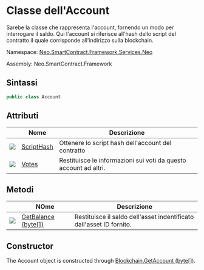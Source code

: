 # Classe dell'Account

Sarebe la classe che rappresenta l'account, fornendo un modo per interrogare il saldo. Qui l'account si riferisce all'hash dello script del contratto il quale corrisponde all'indirizzo sulla blockchain.

Namespace: [Neo.SmartContract.Framework.Services.Neo](../neo.md)

Assembly: Neo.SmartContract.Framework

## Sintassi

```c#
public class Account
```

## Attributi

| | Nome  | Descrizione | 
| ---------------------------------------- | ----------------------------------- | ------------------ |
| ![](https://i-msdn.sec.s-msft.com/dynimg/IC74937.jpeg) |[ScriptHash](Account/ScriptHash.md) | Ottenere lo script hash dell'account del contratto | [ScriptHash](Account/ScriptHash.md) | Restituisce lo script hash dell'account del contratto |
| ![](https://i-msdn.sec.s-msft.com/dynimg/IC74937.jpeg) |[Votes](Account/Votes.md) | Restituisce le informazioni sui voti da questo account ad altri.

## Metodi

| | NOme | Descrizione | 
| ---------------------------------------- | ---------------------------------------- | ------------------ |
| ![](https://i-msdn.sec.s-msft.com/dynimg/IC91302.jpeg) | [GetBalance (byte[])](Account/GetBalance.md) | Restituisce il saldo dell'asset indentificato dall'asset ID fornito.

## Constructor

The Account object is constructed through [Blockchain.GetAccount (byte[])](Blockchain/GetAccount.md).
